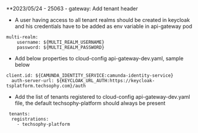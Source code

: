**2023/05/24 - 25063 - gateway: Add tenant header
- A user having access to all tenant realms should be created in keycloak and his credentials have to be added as env variable in api-gateway pod
````
multi-realm:
    username: ${MULTI_REALM_USERNAME}
    password: ${MULTI_REALM_PASSWORD}
````
- Add below properties to cloud-config api-gateway-dev.yaml, sample below
````
client.id: ${CAMUNDA_IDENTITY_SERVICE:camunda-identity-service}
  auth-server-url: ${KEYCLOAK_URL_AUTH:https://keycloak-tsplatform.techsophy.com}/auth
````
- Add the list of tenants registered to cloud-config api-gateway-dev.yaml file, the default techsophy-platform should always be present
````
 tenants:
  registrations:
    - techsophy-platform
````
